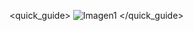 <quick_guide>
![Imagen1](http://static.energysistem.com/images/manuals/42178/54e23307dc964.jpg)
</quick_guide>
